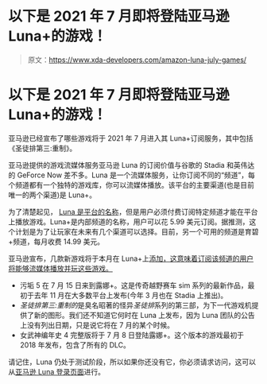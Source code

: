 # 以下是 2021 年 7 月即将登陆亚马逊 Luna+的游戏！

> 原文：<https://www.xda-developers.com/amazon-luna-july-games/>

# 以下是 2021 年 7 月即将登陆亚马逊 Luna+的游戏！

亚马逊已经宣布了哪些游戏将于 2021 年 7 月进入其 Luna+订阅服务，其中包括《圣徒排第三:重制》。

亚马逊提供的游戏流媒体服务亚马逊 Luna 的订阅价值与谷歌的 Stadia 和英伟达的 GeForce Now 差不多。Luna 是一个流媒体服务，让你订阅不同的“频道”，每个频道都有一个独特的游戏库，你可以流媒体播放。该平台的主要渠道(也是目前唯一的两个渠道)是 Luna+。

为了清楚起见， [Luna 是平台的名称](https://www.xda-developers.com/amazon-luna-cloud-gaming-service-announced/)，但是用户必须付费订阅特定频道才能在平台上播放游戏。Luna+是内部频道的名称，用户可以花 5.99 美元订阅。据推测，这个计划是为了让玩家在未来有几个渠道可以选择。目前，另一个可用的频道是育碧+频道，每月收费 14.99 美元。

亚马逊宣布，几款新游戏将于本月在 Luna+上[添加，这意味着订阅该频道的用户将能够流媒体播放并玩这些游戏。](https://amazonluna.blog/coming-soon-to-luna-in-july-cd67a10ae0af)

*   污垢 5 在 7 月 15 日来到露娜+。这是传奇越野赛车 sim 系列的最新作品，最初于去年 11 月在大多数平台上发布(今年 3 月也在 Stadia 上推出)。
*   *圣徒排第三:重制的*是臭名昭著的怪异*圣徒排*系列的第三部，为下一代游戏机提供了新的图形。我们还不知道它何时在 Luna 上发布，因为 Luna 团队的公告上没有列出日期，只是说它将在 7 月的某个时候。
*   女武神编年史 4 完整版将于 7 月 8 日登陆露娜+。这个版本的游戏最初于 2018 年发布，包含了所有的 DLC。

请记住，Luna 仍处于测试阶段，所以如果你还没有它，你必须请求访问，这可以从[亚马逊 Luna 登录页面](https://www.amazon.com/luna/landing-page?tag=xda-nlpamf0-20&ascsubtag=UUxdaUeUpU3530&asc_refurl=https%3A%2F%2Fwww.xda-developers.com%2Famazon-luna-july-games%2F&asc_campaign=Short-Term)进行。